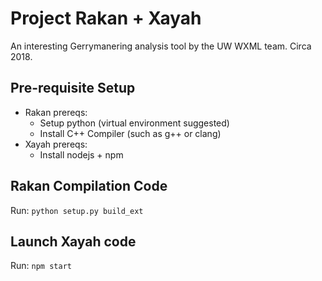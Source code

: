 # Project Rakan + Xayah

An interesting Gerrymanering analysis tool by the UW WXML team. Circa 2018.

## Pre-requisite Setup

- Rakan prereqs:
    - Setup python (virtual environment suggested)
    - Install C++ Compiler (such as g++ or clang)
- Xayah prereqs:
    - Install nodejs + npm

## Rakan Compilation Code

Run: `python setup.py build_ext`

## Launch Xayah code

Run: `npm start`